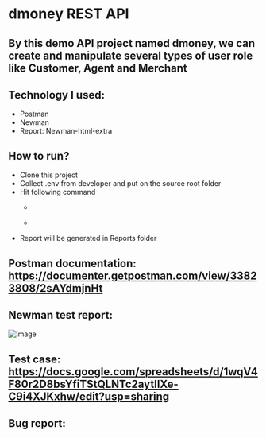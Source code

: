 # dmoney REST API
## By this demo API project named dmoney, we can create and manipulate several types of user role like Customer, Agent and Merchant
## Technology I used:
  - Postman
  - Newman
  - Report: Newman-html-extra
## How to run?
  - Clone this project
  - Collect .env from developer and put on the source root folder
  - Hit following command
    -   ~~~~ npm i ~~~
    -   ~~~ npm test ~~~~
  - Report will be generated in Reports folder
    
## Postman documentation: https://documenter.getpostman.com/view/33823808/2sAYdmjnHt

## Newman test report:
  ![image](https://github.com/user-attachments/assets/3270e332-d2d4-45b1-a016-865616e09189)
  
## Test case: https://docs.google.com/spreadsheets/d/1wqV4F80r2D8bsYfiTStQLNTc2aytIlXe-C9i4XJKxhw/edit?usp=sharing

## Bug report: 

   
     
    

